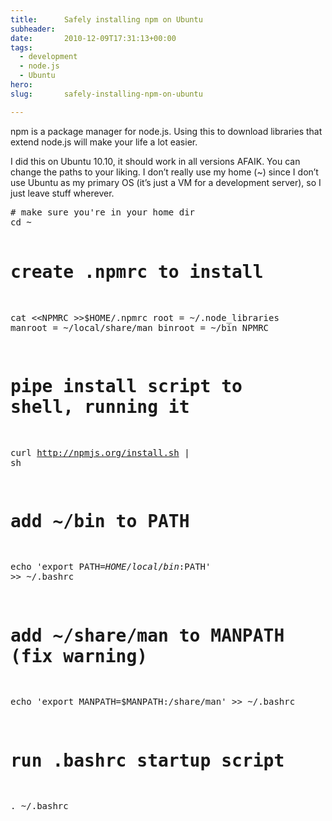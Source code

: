 ```yaml
---
title:      Safely installing npm on Ubuntu
subheader:  
date:       2010-12-09T17:31:13+00:00
tags:
  - development
  - node.js
  - Ubuntu
hero:       
slug:       safely-installing-npm-on-ubuntu

---
```



<p>npm is a package manager for node.js. Using this to download libraries that extend node.js will make your life a lot easier.</p>
<p>I did this on Ubuntu 10.10, it should work in all versions AFAIK. You can change the paths to your liking. I don&#8217;t really use my home (~) since I don&#8217;t use Ubuntu as my primary OS (it&#8217;s just a VM for a development server), so I just leave stuff wherever.</p>
<pre># make sure you're in your home dir
cd ~

# create .npmrc to install
cat &lt;&lt;NPMRC >>$HOME/.npmrc
root = ~/.node_libraries
manroot = ~/local/share/man
binroot = ~/bin
NPMRC

# pipe install script to shell, running it
curl http://npmjs.org/install.sh | sh

# add ~/bin to PATH
echo 'export PATH=$HOME/local/bin:$PATH' >> ~/.bashrc

# add ~/share/man to MANPATH (fix warning)
echo 'export MANPATH=$MANPATH:/share/man' >> ~/.bashrc

# run .bashrc startup script
. ~/.bashrc
</pre>

